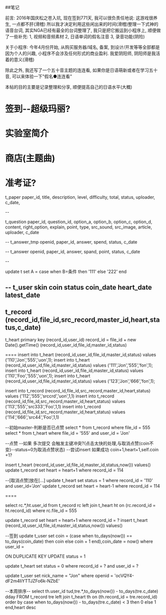 

##笔记

前言:
2016年国庆松之苍入坑, 现在签到771天, 我可以很负责任地说: 这游戏很养生, 一点都不肝(滑稽)
所以我才决定利用这些闲出来的时间(滑稽)整理一下式神的语音台词, 其实NGA已经有最全的台词整理了, 我只是把它搬运到小程序上, 顺便做了一些补充:
1, 视频和音频素材
2, 日语单词的假名注音
3, 录音功能(阴险)

关于小程序:
今年4月份开始, 从购买服务器/域名, 备案, 到设计/开发等等全部都是因为个人的兴趣, 小程序不会涉及任何形式的商业盈利.
我爱阴阳师, 阴阳师是我活着的意义(滑稽)

除此之外, 我还写了一个五十音主题的连连看, 如果你是日语萌新或者在学习五十音, 可以来体验一下"假名●连连看"

本帖的目的主要是记录整理和分享, 顺便提高自己的日语水平(大概)

签到--超级玛丽?
===


实验室简介
===

商店(主题曲)
===

准考证?
===

t_paper
paper_id,
title,
description,
level,
difficulty,
total,
status,
uploader,
c_date,

--

t_question
paper_id,
question_id,
option_a,
option_b,
option_c,
option_d,
content,
right_option,
explain,
point,
type,
src_sound,
src_image,
article,
uploader,
c_date

--
t_answer_tmp
openid,
paper_id,
answer,
spend,
status,
c_date

--
t_answer
openid,
paper_id,
answer,
spand,
point,
status,
c_date

--

update t set A = case when B=条件 then '111' else '222' end


--
t_user
skin
coin
status
coin_date
heart_date
latest_date
--
t_record
(record_id,file_id,src_record,master_id,heart,status,c_date)
--
t_heart
primary key (record_id,user_id)
record_id = file_id + new Date().getTime()
(record_id,user_id,file_id,master_id,status)


====
insert into t_heart (record_id,user_id,file_id,master_id,status) values ('110','Jon','555','uon',1);
insert into t_heart (record_id,user_id,file_id,master_id,status) values ('111','Jon','555','fon',1);
insert into t_heart (record_id,user_id,file_id,master_id,status) values ('110','Foo','555','uon',1);
insert into t_heart (record_id,user_id,file_id,master_id,status) values ('123','Jon','666','fon',1);

insert into t_record (record_id,file_id,src_record,master_id,heart,status) values ('112','555','srccrd','uon',1,1)
insert into t_record (record_id,file_id,src_record,master_id,heart,status) values ('113','555','src333','Foo',1,1)
insert into t_record (record_id,file_id,src_record,master_id,heart,status) values ('114','666','src44','Foo',1,1)

--初始master-判断是否已点赞
select * from t_record where file_id = 555
select * from t_heart where file_id = '555' and user_id = 'Jon'

--点赞
--如果  多次提交  会触发主键冲突?(点击太快的处理,与取消点赞(coin不变)--status=0为取消点赞状态)
--尝试insert 如果成功 coin+1,heart+1,self.coin +1?

insert t_heart (record_id,user_id,file_id,master_id,status,now()) values()
update t_record set heart = heart+1 where record_id = 114

--[取消点赞]放在[...]
update t_heart set status = 1 where record_id = '110' and user_id='Jon'
update t_record set heart = heart-1 where record_id = 114


====


select rc.*,ht.user_id from t_record rc left join t_heart ht on (rc.record_id = ht.record_id) where rc.file_id = 555

update t_record set heart = heart+1 where record_id = ?
insert t_heart (record_id,user_id,file_id,master_id,status,now()) values()

--签到
update t_user set coin = (case when to_days(now()) == to_days(coin_date) then coin else coin + 1 end),coin_date = now() where user_id = 


ON DUPLICATE KEY UPDATE status = 1

update t_heart set status = 0 where record_id = ? and user_id = ?

update t_user set nick_name = "Jon" where openid = 'ocVQY4-dF2m4IiYTTJZFo6k-NZbE'

--本周排序--
select th.user_id tud,tre.*,to_days(now()) - to_days(tre.c_date) dday FROM t_record tre left join t_heart th on (th.record_id = tre.record_id) order by case when to_days(now()) - to_days(tre.c_date) < 3 then 0 else 1 end,heart desc